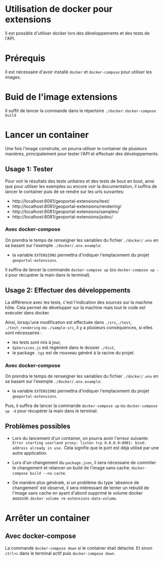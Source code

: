 # Utilisation de docker pour extensions

Il est possible d'utiliser docker lors des développements et des tests de l'API. 

# Prérequis

Il est nécessaire d'avoir installé `docker` et `docker-compose` pour utiliser les images. 

# Buid de l'image extensions

Il suffit de lancer la commande dans le répertoire `./docker`: 
`docker-compose build`

# Lancer un container 

Une fois l'image construite, on pourra utiliser le container de plusieurs manières, principalement pour tester l'API et effectuer des développements.  

## Usage 1: Tester

Pour voir le résultats des tests unitaires et des tests de bout en bout, ainsi que pour utiliser les exemples ou encore voir la documentation, il suffira de lancer le container puis de se rendre sur les urls suivantes:
- http://localhost:8081/geoportal-extensions/test/
- http://localhost:8081/geoportal-extensions/rendering/
- http://localhost:8081/geoportal-extensions/samples/
- http://localhost:8081/geoportal-extensions/jsdoc/

### Avec docker-compose 

On prendra le temps de renseigner les variables du fichier `./docker/.env` en se basant sur l'exemple `./docker/.env.example`: 
- la variable `EXTENSIONS` permettra d'indiquer l'emplacement du projet `geoportal-extensions`.

Il suffira de lancer la commande `docker-compose up` (ou `docker-compose up -d` pour récupérer la main dans le terminal).

## Usage 2: Effectuer des développements 

La différence avec les tests, c'est l'indication des sources sur la machine hôte. Cela permet de développer sur la machine mais tout le code est exécuter dans docker. 

Ainsi, lorsqu'une modification est effectuée dans `./src`,`./test`, `./test_rendering` ou `./sample-src`, il y a plusieurs conséquences, si elles sont nécessaires : 
- les tests sont mis à jour, 
- `GpServices.js` est regénéré dans le dossier `./dist`,
- le package `.tgz` est de nouveau généré à la racine du projet. 

### Avec docker-compose 

On prendra le temps de renseigner les variables du fichier `./docker/.env` en se basant sur l'exemple `./docker/.env.example`: 
- la variable `EXTENSIONS` permettra d'indiquer l'emplacement du projet `geoportal-extensions`.

Puis, il suffira de lancer la commande `docker-compose up` ou `docker-compose up -d` pour récupérer la main dans le terminal.

## Problèmes possibles

- Lors du lancement d'un container, on pourra avoir l'erreur suivante:
`Error starting userland proxy: listen tcp 0.0.0.0:8081: bind: address already in use.`
Cela signifie que le port est déjà utilisé par une autre application. 

- Lors d'un changement du `package.json`, il sera nécessaire de commiter le changement et relancer un build de l'image sans cache: `docker-compose build --no-cache`. 

- De manière plus générale, si un problème du type 'absence de changement' est observé, il sera intéressant de tenter un rebuild de l'image sans cache en ayant d'abord supprimé le volume docker associé: `docker volume rm extensions-data-volume`.

# Arrêter un container 

## Avec docker-compose 

La commande `docker-compose down` si le container était détaché. Et sinon `ctrl+c` dans le terminal actif puis `docker-compose down`. 